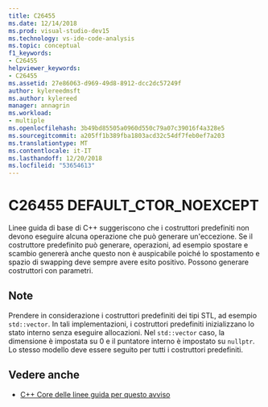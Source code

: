 ```yaml
---
title: C26455
ms.date: 12/14/2018
ms.prod: visual-studio-dev15
ms.technology: vs-ide-code-analysis
ms.topic: conceptual
f1_keywords:
- C26455
helpviewer_keywords:
- C26455
ms.assetid: 27e86063-d969-49d8-8912-dcc2dc57249f
author: kylereedmsft
ms.author: kylereed
manager: annagrin
ms.workload:
- multiple
ms.openlocfilehash: 3b49bd85505a0960d550c79a07c39016f4a328e5
ms.sourcegitcommit: a205ff1b389fba1803acd32c54df7feb0ef7a203
ms.translationtype: MT
ms.contentlocale: it-IT
ms.lasthandoff: 12/20/2018
ms.locfileid: "53654613"
---
```

# <a name="c26455-defaultctornoexcept"></a>C26455 DEFAULT_CTOR_NOEXCEPT

Linee guida di base di C++ suggeriscono che i costruttori predefiniti non devono eseguire alcuna operazione che può generare un'eccezione. Se il costruttore predefinito può generare, operazioni, ad esempio spostare e scambio genererà anche questo non è auspicabile poiché lo spostamento e spazio di swapping deve sempre avere esito positivo. Possono generare costruttori con parametri.

## <a name="remarks"></a>Note

Prendere in considerazione i costruttori predefiniti dei tipi STL, ad esempio `std::vector`. In tali implementazioni, i costruttori predefiniti inizializzano lo stato interno senza eseguire allocazioni. Nel `std::vector` caso, la dimensione è impostata su 0 e il puntatore interno è impostato su `nullptr`. Lo stesso modello deve essere seguito per tutti i costruttori predefiniti.

## <a name="see-also"></a>Vedere anche

- [C++ Core delle linee guida per questo avviso](https://github.com/isocpp/CppCoreGuidelines/blob/master/CppCoreGuidelines.md#Rf-noexcept)
